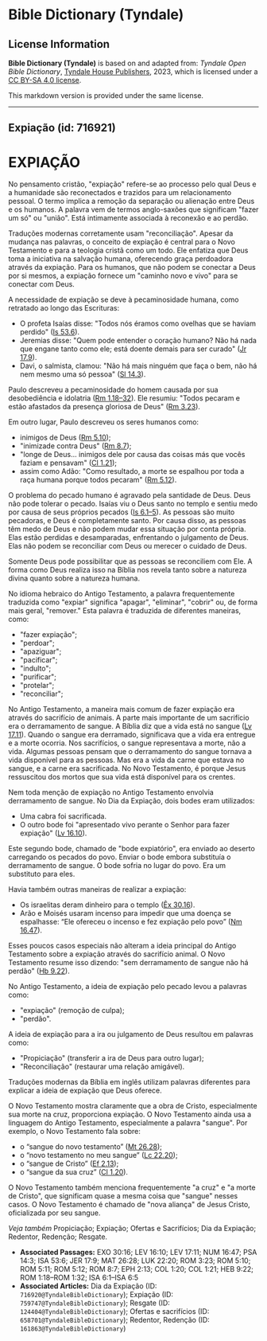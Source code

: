 # Bible Dictionary (Tyndale)

## License Information

**Bible Dictionary (Tyndale)** is based on and adapted from: _Tyndale Open Bible Dictionary_, [Tyndale House Publishers](https://tyndaleopenresources.com/), 2023, which is licensed under a [CC BY-SA 4.0 license](https://creativecommons.org/licenses/by-sa/4.0/legalcode.en).

This markdown version is provided under the same license.



--------------------------------

## Expiação (id: 716921)

EXPIAÇÃO
========

No pensamento cristão, "expiação" refere\-se ao processo pelo qual Deus e a humanidade são reconectados e trazidos para um relacionamento pessoal. O termo implica a remoção da separação ou alienação entre Deus e os humanos. A palavra vem de termos anglo\-saxões que significam "fazer um só" ou "união". Está intimamente associada à reconexão e ao perdão.

Traduções modernas corretamente usam "reconciliação". Apesar da mudança nas palavras, o conceito de expiação é central para o Novo Testamento e para a teologia cristã como um todo. Ele enfatiza que Deus toma a iniciativa na salvação humana, oferecendo graça perdoadora através da expiação. Para os humanos, que não podem se conectar a Deus por si mesmos, a expiação fornece um "caminho novo e vivo" para se conectar com Deus.

A necessidade de expiação se deve à pecaminosidade humana, como retratado ao longo das Escrituras:

* O profeta Isaías disse: "Todos nós éramos como ovelhas que se haviam perdido" ([Is 53\.6](https://ref.ly/Isa53:6)).
* Jeremias disse: "Quem pode entender o coração humano? Não há nada que engane tanto como ele; está doente demais para ser curado" ([Jr 17\.9](https://ref.ly/Jer17:9)).
* Davi, o salmista, clamou: "Não há mais ninguém que faça o bem, não há nem mesmo uma só pessoa" ([Sl 14\.3](https://ref.ly/Ps14:3)).

Paulo descreveu a pecaminosidade do homem causada por sua desobediência e idolatria ([Rm 1\.18–32](https://ref.ly/Rom1:18-Rom1:32)). Ele resumiu: "Todos pecaram e estão afastados da presença gloriosa de Deus" ([Rm 3\.23](https://ref.ly/Rom3:23)).

Em outro lugar, Paulo descreveu os seres humanos como:

* inimigos de Deus ([Rm 5\.10](https://ref.ly/Rom5:10));
* "inimizade contra Deus" ([Rm 8\.7](https://ref.ly/Rom8:7));
* "longe de Deus... inimigos dele por causa das coisas más que vocês faziam e pensavam" ([Cl 1\.21](https://ref.ly/Col1:21));
* assim como Adão: "Como resultado, a morte se espalhou por toda a raça humana porque todos pecaram" ([Rm 5\.12](https://ref.ly/Rom5:12)).

O problema do pecado humano é agravado pela santidade de Deus. Deus não pode tolerar o pecado. Isaías viu o Deus santo no templo e sentiu medo por causa de seus próprios pecados ([Is 6\.1–5](https://ref.ly/Isa6:1-Isa6:5)). As pessoas são muito pecadoras, e Deus é completamente santo. Por causa disso, as pessoas têm medo de Deus e não podem mudar essa situação por conta própria. Elas estão perdidas e desamparadas, enfrentando o julgamento de Deus. Elas não podem se reconciliar com Deus ou merecer o cuidado de Deus.

Somente Deus pode possibilitar que as pessoas se reconciliem com Ele. A forma como Deus realiza isso na Bíblia nos revela tanto sobre a natureza divina quanto sobre a natureza humana.

No idioma hebraico do Antigo Testamento, a palavra frequentemente traduzida como "expiar" significa "apagar", "eliminar", "cobrir" ou, de forma mais geral, "remover." Esta palavra é traduzida de diferentes maneiras, como:

* "fazer expiação";
* "perdoar";
* "apaziguar";
* "pacificar";
* "indulto";
* "purificar";
* "protelar";
* "reconciliar";

No Antigo Testamento, a maneira mais comum de fazer expiação era através do sacrifício de animais. A parte mais importante de um sacrifício era o derramamento de sangue. A Bíblia diz que a vida está no sangue ([Lv 17\.11](https://ref.ly/Lev17:11)). Quando o sangue era derramado, significava que a vida era entregue e a morte ocorria. Nos sacrifícios, o sangue representava a morte, não a vida. Algumas pessoas pensam que o derramamento do sangue tornava a vida disponível para as pessoas. Mas era a vida da carne que estava no sangue, e a carne era sacrificada. No Novo Testamento, é porque Jesus ressuscitou dos mortos que sua vida está disponível para os crentes.

Nem toda menção de expiação no Antigo Testamento envolvia derramamento de sangue. No Dia da Expiação, dois bodes eram utilizados:

* Uma cabra foi sacrificada.
* O outro bode foi "apresentado vivo perante o Senhor para fazer expiação" ([Lv 16\.10](https://ref.ly/Lev16:10)).

Este segundo bode, chamado de "bode expiatório", era enviado ao deserto carregando os pecados do povo. Enviar o bode embora substituía o derramamento de sangue. O bode sofria no lugar do povo. Era um substituto para eles.

Havia também outras maneiras de realizar a expiação:

* Os israelitas deram dinheiro para o templo ([Êx 30\.16](https://ref.ly/Exod30:16)).
* Arão e Moisés usaram incenso para impedir que uma doença se espalhasse: “Ele ofereceu o incenso e fez expiação pelo povo” ([Nm 16\.47](https://ref.ly/Num16:47)).

Esses poucos casos especiais não alteram a ideia principal do Antigo Testamento sobre a expiação através do sacrifício animal. O Novo Testamento resume isso dizendo: "sem derramamento de sangue não há perdão" ([Hb 9\.22](https://ref.ly/Heb9:22)).

No Antigo Testamento, a ideia de expiação pelo pecado levou a palavras como:

* "expiação" (remoção de culpa);
* "perdão".

A ideia de expiação para a ira ou julgamento de Deus resultou em palavras como:

* "Propiciação" (transferir a ira de Deus para outro lugar);
* "Reconciliação" (restaurar uma relação amigável).

Traduções modernas da Bíblia em inglês utilizam palavras diferentes para explicar a ideia de expiação que Deus oferece.

O Novo Testamento mostra claramente que a obra de Cristo, especialmente sua morte na cruz, proporciona expiação. O Novo Testamento ainda usa a linguagem do Antigo Testamento, especialmente a palavra "sangue". Por exemplo, o Novo Testamento fala sobre:

* o “sangue do novo testamento” ([Mt 26\.28](https://ref.ly/Matt26:28));
* o “novo testamento no meu sangue” ([Lc 22\.20](https://ref.ly/Luke22:20));
* o “sangue de Cristo” ([Ef 2\.13](https://ref.ly/Eph2:13));
* o “sangue da sua cruz” ([Cl 1\.20](https://ref.ly/Col1:20)).

O Novo Testamento também menciona frequentemente "a cruz" e "a morte de Cristo", que significam quase a mesma coisa que "sangue" nesses casos. O Novo Testamento é chamado de "nova aliança" de Jesus Cristo, oficializada por seu sangue.

*Veja também* Propiciação; Expiação; Ofertas e Sacrifícios; Dia da Expiação; Redentor, Redenção; Resgate.

* **Associated Passages:** EXO 30:16; LEV 16:10; LEV 17:11; NUM 16:47; PSA 14:3; ISA 53:6; JER 17:9; MAT 26:28; LUK 22:20; ROM 3:23; ROM 5:10; ROM 5:11; ROM 5:12; ROM 8:7; EPH 2:13; COL 1:20; COL 1:21; HEB 9:22; ROM 1:18–ROM 1:32; ISA 6:1–ISA 6:5
* **Associated Articles:** Dia da Expiação (ID: `716920@TyndaleBibleDictionary`); Expiação (ID: `759747@TyndaleBibleDictionary`); Resgate (ID: `124404@TyndaleBibleDictionary`); Ofertas e sacrifícios (ID: `658701@TyndaleBibleDictionary`); Redentor, Redenção (ID: `161863@TyndaleBibleDictionary`)

